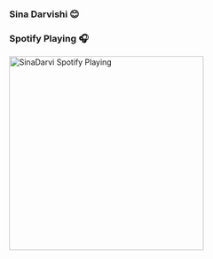 ### Sina Darvishi 😊

### Spotify Playing 🎧
[<img src="https://novatorem.sinadarvi.vercel.app/api/spotify-playing" alt="SinaDarvi Spotify Playing" width="350" />](https://open.spotify.com/user/21wy27v22pulbkfk2owg43jay)

